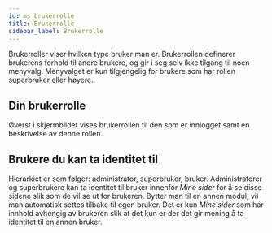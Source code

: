 ```yaml
---
id: ms_brukerrolle
title: Brukerrolle
sidebar_label: Brukerrolle
---
```


Brukerroller viser hvilken type bruker man er. Brukerrollen definerer brukerens forhold til andre brukere, og gir i seg selv ikke tilgang til noen menyvalg. Menyvalget er kun tilgjengelig for brukere som har rollen superbruker eller høyere.

## Din brukerrolle
Øverst i skjermbildet vises brukerrollen til den som er innlogget samt en beskrivelse av denne rollen.

## Brukere du kan ta identitet til
Hierarkiet er som følger: administrator, superbruker, bruker. Administratorer og superbrukere kan ta identitet til bruker innenfor _Mine sider_ for å se disse sidene slik som de vil se ut for brukeren. Bytter man til en annen modul, vil man automatisk settes tilbake til egen bruker. Det er kun _Mine sider_ som har innhold avhengig av brukeren slik at det kun er der det gir mening å ta identitet til en annen bruker.
